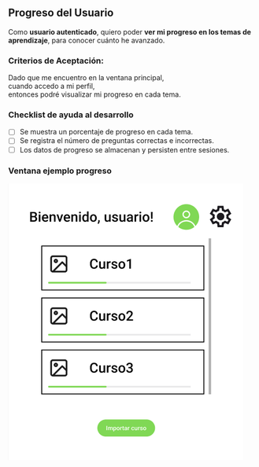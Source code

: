 ## Progreso del Usuario

Como **usuario autenticado**, quiero poder **ver mi progreso en los temas de aprendizaje**, para conocer cuánto he avanzado.

### Criterios de Aceptación:

Dado que me encuentro en la ventana principal,  
cuando accedo a mi perfil,  
entonces podré visualizar mi progreso en cada tema.

### Checklist de ayuda al desarrollo

- [ ] Se muestra un porcentaje de progreso en cada tema.
- [ ] Se registra el número de preguntas correctas e incorrectas.
- [ ] Los datos de progreso se almacenan y persisten entre sesiones.

### Ventana ejemplo progreso

![Pantalla principal](imagenes/main-window.png)
